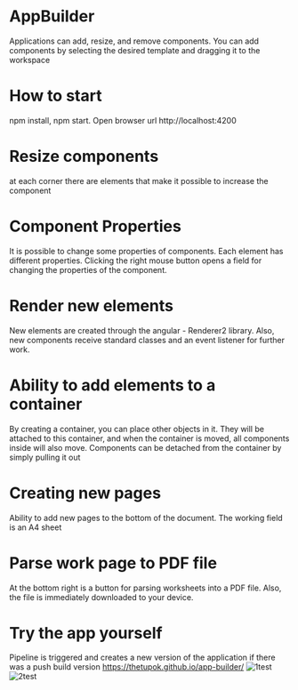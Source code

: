 # AppBuilder

Applications can add, resize, and remove components. You can add components by selecting the desired template and dragging it to the workspace

# How to start

npm install, npm start. Open browser url http://localhost:4200

# Resize components

at each corner there are elements that make it possible to increase the component

# Component Properties

It is possible to change some properties of components. Each element has different properties. Clicking the right mouse button opens a field for changing the properties of the component.

# Render new elements

New elements are created through the angular - Renderer2 library. Also, new components receive standard classes and an event listener for further work.

# Ability to add elements to a container

By creating a container, you can place other objects in it. They will be attached to this container, and when the container is moved, all components inside will also move. Components can be detached from the container by simply pulling it out

# Creating new pages

Ability to add new pages to the bottom of the document. The working field is an A4 sheet

# Parse work page to PDF file

At the bottom right is a button for parsing worksheets into a PDF file. Also, the file is immediately downloaded to your device.

# Try the app yourself

Pipeline is triggered and creates a new version of the application if there was a push build version
https://thetupok.github.io/app-builder/
![1test](https://user-images.githubusercontent.com/65355616/192362311-cd473d09-1c45-47dc-b789-813e59a0c60a.gif)
![2test](https://user-images.githubusercontent.com/65355616/192362321-0fc44175-a3f4-4e6f-a266-7cabaa37c5b9.gif)


